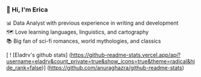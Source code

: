 ### 👋 Hi, I'm Erica

📊 Data Analyst with previous experience in writing and development<br/>
🗺️ Love learning languages, linguistics, and cartography<br/>
📚 Big fan of sci-fi romances, world mythologies, and classics<br/>

<!-- GitHub states from https://github.com/anuraghazra/github-readme-states -->
[ ! [Eladrv's github stats] (https://github-readme-stats.vercel.app/api?username=eladrv&count_private=true&show_icons=true&theme=radical&hide_rank=false)]
(https://github.com/anuraghazra/github-readme-stats)
